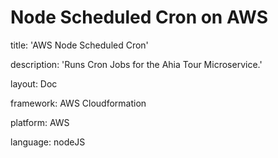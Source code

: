 # Node Scheduled Cron on AWS

title: 'AWS Node Scheduled Cron'

description: 'Runs Cron Jobs for the Ahia Tour Microservice.'

layout: Doc

framework: AWS Cloudformation

platform: AWS

language: nodeJS
